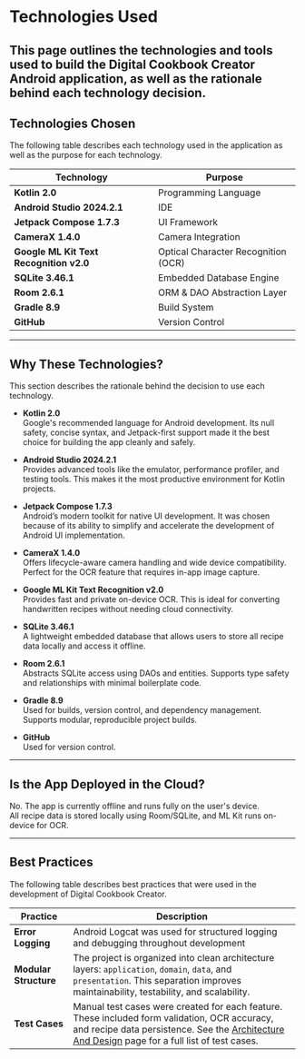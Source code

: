 # Technologies Used

This page outlines the technologies and tools used to build the Digital Cookbook Creator Android application, as well as the rationale behind each technology decision.
---

## Technologies Chosen

The following table describes each technology used in the application as well as the purpose for each technology.

| Technology | Purpose |
|------------|---------|
| **Kotlin 2.0** | Programming Language |
| **Android Studio 2024.2.1** | IDE |
| **Jetpack Compose 1.7.3** | UI Framework |
| **CameraX 1.4.0** | Camera Integration |
| **Google ML Kit Text Recognition v2.0** | Optical Character Recognition (OCR) |
| **SQLite 3.46.1** | Embedded Database Engine |
| **Room 2.6.1** | ORM & DAO Abstraction Layer |
| **Gradle 8.9** | Build System |
| **GitHub** | Version Control |


---

## Why These Technologies?

This section describes the rationale behind the decision to use each technology.

- **Kotlin 2.0**  
  Google's recommended language for Android development. Its null safety, concise syntax, and Jetpack-first support made it the best choice for building the app cleanly and safely.

- **Android Studio 2024.2.1**  
  Provides advanced tools like the emulator, performance profiler, and testing tools. This makes it the most productive environment for Kotlin projects.

- **Jetpack Compose 1.7.3**  
  Android’s modern toolkit for native UI development. It was chosen because of its ability to simplify and accelerate the development of Android UI implementation.

- **CameraX 1.4.0**  
  Offers lifecycle-aware camera handling and wide device compatibility. Perfect for the OCR feature that requires in-app image capture.

- **Google ML Kit Text Recognition v2.0**  
  Provides fast and private on-device OCR. This is ideal for converting handwritten recipes without needing cloud connectivity.

- **SQLite 3.46.1**  
  A lightweight embedded database that allows users to store all recipe data locally and access it offline.

- **Room 2.6.1**  
  Abstracts SQLite access using DAOs and entities. Supports type safety and relationships with minimal boilerplate code.

- **Gradle 8.9**  
  Used for builds, version control, and dependency management. Supports modular, reproducible project builds.

- **GitHub**  
  Used for version control.

---

## Is the App Deployed in the Cloud?

No. The app is currently offline and runs fully on the user's device.  
All recipe data is stored locally using Room/SQLite, and ML Kit runs on-device for OCR.

---

## Best Practices

The following table describes best practices that were used in the development of Digital Cookbook Creator.

| Practice | Description |
|---------|-------------|
| **Error Logging** | Android Logcat was used for structured logging and debugging throughout development |
| **Modular Structure** | The project is organized into clean architecture layers: `application`, `domain`, `data`, and `presentation`. This separation improves maintainability, testability, and scalability. |
| **Test Cases** | Manual test cases were created for each feature. These included form validation, OCR accuracy, and recipe data persistence. See the [Architecture And Design](ArchitectureAndDesign.md) page for a full list of test cases. |
